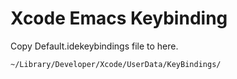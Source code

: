 # Xcode Emacs Keybinding

Copy Default.idekeybindings file to here.

```
~/Library/Developer/Xcode/UserData/KeyBindings/
```
